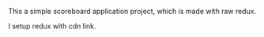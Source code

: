 This a simple scoreboard application project, which is made with raw redux.

I setup redux with cdn link. 